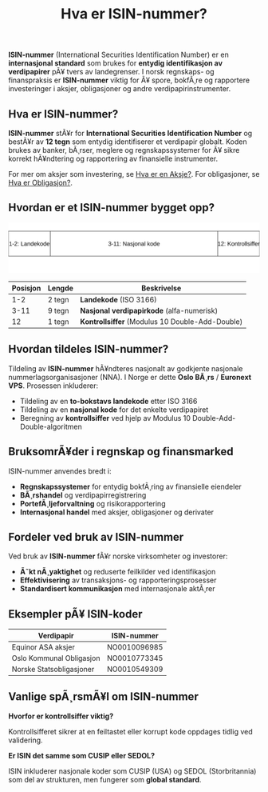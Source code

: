 ﻿---
title: "Hva er ISIN-nummer?"
meta_title: "Hva er ISIN-nummer?"
meta_description: '**ISIN-nummer** (International Securities Identification Number) er en **internasjonal standard** som brukes for **entydig identifikasjon av verdipapirer** pÃ¥ ...'
slug: hva-er-isin-nummer
type: blog
layout: pages/single
---

**ISIN-nummer** (International Securities Identification Number) er en **internasjonal standard** som brukes for **entydig identifikasjon av verdipapirer** pÃ¥ tvers av landegrenser. I norsk regnskaps- og finanspraksis er **ISIN-nummer** viktig for Ã¥ spore, bokfÃ¸re og rapportere investeringer i aksjer, obligasjoner og andre verdipapirinstrumenter.


## Hva er ISIN-nummer?

**ISIN-nummer** stÃ¥r for **International Securities Identification Number** og bestÃ¥r av **12 tegn** som entydig identifiserer et verdipapir globalt. Koden brukes av banker, bÃ¸rser, meglere og regnskapssystemer for Ã¥ sikre korrekt hÃ¥ndtering og rapportering av finansielle instrumenter.

For mer om aksjer som investering, se [Hva er en Aksje?](/blogs/regnskap/hva-er-en-aksje "Hva er en Aksje? Guide til Aksjer og Verdipapirer"). For obligasjoner, se [Hva er Obligasjon?](/blogs/regnskap/hva-er-obligasjon "Hva er Obligasjon? Guide til Obligasjoner som Verdipapir").


## Hvordan er et ISIN-nummer bygget opp?

![ISIN-struktur](isin-struktur.svg)

| Posisjon | Lengde | Beskrivelse                              |
|----------|--------|-------------------------------------------|
| 1-2      | 2 tegn | **Landekode** (ISO 3166)                  |
| 3-11     | 9 tegn | **Nasjonal verdipapirkode** (alfa-numerisk) |
| 12       | 1 tegn | **Kontrollsiffer** (Modulus 10 Double-Add-Double) |


## Hvordan tildeles ISIN-nummer?

Tildeling av **ISIN-nummer** hÃ¥ndteres nasjonalt av godkjente nasjonale nummerlagsorganisasjoner (NNA). I Norge er dette **Oslo BÃ¸rs** / **Euronext VPS**. Prosessen inkluderer:

* Tildeling av en **to-bokstavs landekode** etter ISO 3166
* Tildeling av en **nasjonal kode** for det enkelte verdipapiret
* Beregning av **kontrollsiffer** ved hjelp av Modulus 10 Double-Add-Double-algoritmen


## BruksomrÃ¥der i regnskap og finansmarked

ISIN-nummer anvendes bredt i:

* **Regnskapssystemer** for entydig bokfÃ¸ring av finansielle eiendeler
* **BÃ¸rshandel** og verdipapirregistrering
* **PortefÃ¸ljeforvaltning** og risikorapportering
* **Internasjonal handel** med aksjer, obligasjoner og derivater


## Fordeler ved bruk av ISIN-nummer

Ved bruk av **ISIN-nummer** fÃ¥r norske virksomheter og investorer:

* **Ã˜kt nÃ¸yaktighet** og reduserte feilkilder ved identifikasjon
* **Effektivisering** av transaksjons- og rapporteringsprosesser
* **Standardisert kommunikasjon** med internasjonale aktÃ¸rer


## Eksempler pÃ¥ ISIN-koder

| Verdipapir               | ISIN-nummer     |
|--------------------------|-----------------|
| Equinor ASA aksjer       | NO0010096985    |
| Oslo Kommunal Obligasjon | NO0010773345    |
| Norske Statsobligasjoner | NO0010549309    |


## Vanlige spÃ¸rsmÃ¥l om ISIN-nummer

**Hvorfor er kontrollsiffer viktig?**

Kontrollsifferet sikrer at en feiltastet eller korrupt kode oppdages tidlig ved validering.

**Er ISIN det samme som CUSIP eller SEDOL?**

ISIN inkluderer nasjonale koder som CUSIP (USA) og SEDOL (Storbritannia) som del av strukturen, men fungerer som **global standard**.
